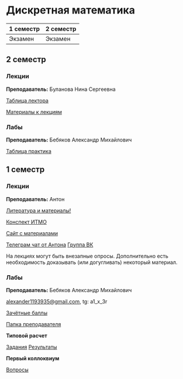 # Дискретная математика

|1 семестр|2 семестр|
|---|---|
|Экзамен|Экзамен|

## 2 семестр
### Лекции

**Преподаватель:** Буланова Нина Сергеевна

[Таблица лектора](https://docs.google.com/spreadsheets/d/1Y-ugfh9a6-SXGUijYjwVvoAAgTGK5ACvodppgKimd-Q/edit#gid=688281904)

[Материалы к лекциям](https://docs.google.com/spreadsheets/d/1L2ja62S3xaAG9tGxOjSkV_20swbb0-o051aTwjcLyiA/edit#gid=1158159178)

### Лабы

**Преподаватель:** Бебяков Александр Михайлович

[Таблица практика](https://docs.google.com/spreadsheets/d/1e4I1oARsZeEoliPsrw2GKnWjk7R6ZJC58tqG3xH263U/edit#gid=0)

## 1 семестр
### Лекции

**Преподаватель:** Антон

[Литература и материалы!](https://drive.google.com/drive/folders/1C3VvBkNUsuamq-rx7IxNFhjWUl55orIA)

[Конспект ИТМО](http://neerc.ifmo.ru/wiki/index.php?title=%D0%94%D0%B8%D1%81%D0%BA%D1%80%D0%B5%D1%82%D0%BD%D0%B0%D1%8F_%D0%BC%D0%B0%D1%82%D0%B5%D0%BC%D0%B0%D1%82%D0%B8%D0%BA%D0%B0)

[Сайт с материалами](https://neerc.ifmo.ru/teaching/disalgo/discrete/)

[Телеграм чат от Антона](https://t.me/discretmath)  [Группа ВК](https://vk.com/disalgo)

На лекциях могут быть внезапные опросы. Дополнительно есть необходимость доказывать (или догугливать) некоторый материал.


### Лабы

**Преподаватель:** Бебяков Александр Михайлович

alexander1193935@gmail.com, tg: a1_x_3r

[Зачётные баллы](https://docs.google.com/spreadsheets/d/1Y-ugfh9a6-SXGUijYjwVvoAAgTGK5ACvodppgKimd-Q/edit#gid=0)

[Папка преподавателя](https://drive.google.com/drive/folders/1YBCxu1Vg-vWvaVbzmckRuvWFs6jlnJzA)

**Типовой расчет**

[Задания](https://neerc.ifmo.ru/teaching/disalgo/discrete/autumn/hw1.pdf)
[Результаты](https://docs.google.com/spreadsheets/d/1yS-yLMXZBWBikPZ73rZmauR9cfSqg6OoxwtR2uULUgc/edit#gid=0)

**Первый коллоквиум**

[Вопросы](https://neerc.ifmo.ru/teaching/disalgo/discrete/autumn/questions1.pdf)

